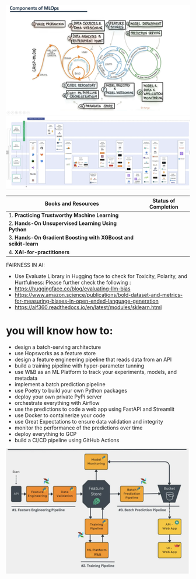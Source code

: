 ![MLOPS](https://github.com/andysingal/mlops/blob/main/Screenshot%202023-05-25%20at%201.43.11%20PM.png)
![MLOPS tools](https://github.com/andysingal/mlops/blob/main/Screenshot%202023-05-25%20at%201.49.23%20PM.png)


| Books and Resources | Status of Completion |
| ----- | -----|
| 1. **Practicing Trustworthy Machine Learning** | |
| 2. **Hands-On Unsupervised Learning Using Python** | |
| 3. **Hands-On Gradient Boosting with XGBoost and scikit-learn** | |
| 4. **XAI-for-practitioners** | |





FAIRNESS IN AI: 
- Use Evaluate Library in Hugging face to check for Toxicity, Polarity, and Hurtfulness: Please further check the following :
- https://huggingface.co/blog/evaluating-llm-bias
- https://www.amazon.science/publications/bold-dataset-and-metrics-for-measuring-biases-in-open-ended-language-generation
- https://aif360.readthedocs.io/en/latest/modules/sklearn.html

<h1>you will know how to:</h1>

- design a batch-serving architecture
- use Hopsworks as a feature store
- design a feature engineering pipeline that reads data from an API
- build a training pipeline with hyper-parameter tunning
- use W&B as an ML Platform to track your experiments, models, and metadata
- implement a batch prediction pipeline
- use Poetry to build your own Python packages
- deploy your own private PyPi server
- orchestrate everything with Airflow
- use the predictions to code a web app using FastAPI and Streamlit
- use Docker to containerize your code
- use Great Expectations to ensure data validation and integrity
- monitor the performance of the predictions over time
- deploy everything to GCP
- build a CI/CD pipeline using GitHub Actions

![21](https://github.com/andysingal/mlops/blob/main/Images/Screenshot%202023-06-14%20at%208.47.14%20PM.png)
